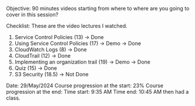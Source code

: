 Objective: 90 minutes videos starting from where to where are you going to cover in this session?

Checklist: These are the video lectures I watched.
1. Service Control Policies (13) -> Done
2. Using Service Control Policies (17) -> Demo -> Done
3. CloudWatch Logs (8) -> Done
4. CloudTrail (12) -> Done
5. Implementing an organization trail (19) -> Demo -> Done
6. Quiz (15) -> Done
7. S3 Security (18.5) -> Not Done


Date: 29/May/2024
Course progression at the start: 23%
Course progression at the end: 
Time start: 9:35 AM
Time end: 10:45 AM then had a class.

